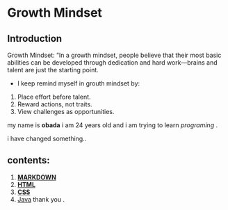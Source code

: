 # Growth Mindset

## Introduction

 Growth Mindset: “In a growth mindset, people believe that their most basic abilities can be developed through dedication and hard work—brains and talent are just the starting point.

- I keep remind myself in grouth mindset by:

1. Place effort before talent.
2. Reward actions, not traits.
3. View challenges as opportunities.


my name is **obada** i am 24 years old and i am trying to learn _programing_ .

i have changed something..

## contents:

1. [**MARKDOWN**](https://obadeh.github.io/learning-journal/markdown) 
2. [**HTML**](https://obadeh.github.io/learning-journal/file2)
3. [**CSS**](https://obadeh.github.io/learning-journal/css)
4. [Java](https://obadeh.github.io/learning-journal/java)
thank you .
